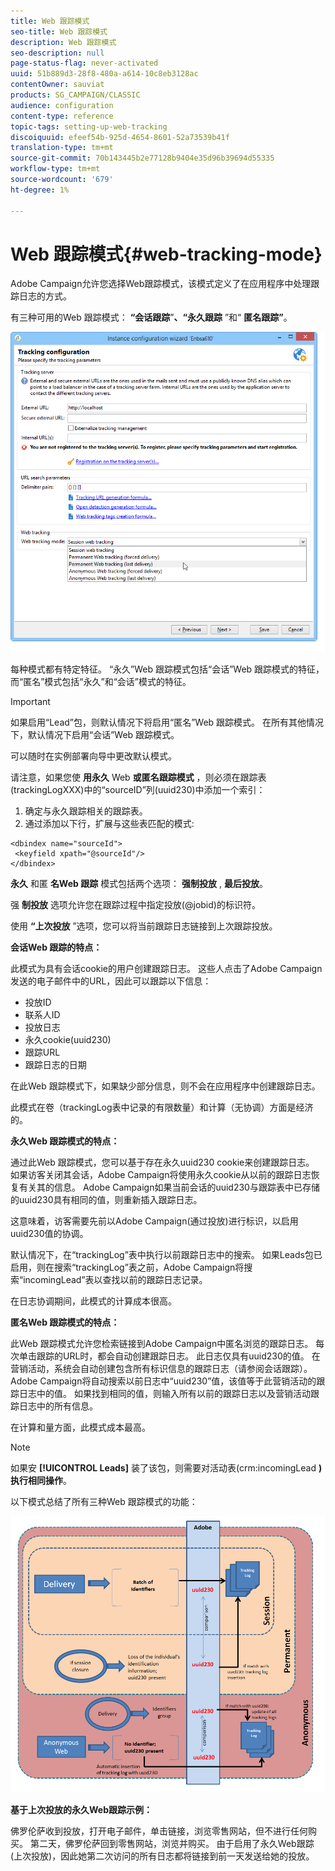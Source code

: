 ```yaml
---
title: Web 跟踪模式
seo-title: Web 跟踪模式
description: Web 跟踪模式
seo-description: null
page-status-flag: never-activated
uuid: 51b889d3-28f8-480a-a614-10c8eb3128ac
contentOwner: sauviat
products: SG_CAMPAIGN/CLASSIC
audience: configuration
content-type: reference
topic-tags: setting-up-web-tracking
discoiquuid: efeef54b-925d-4654-8601-52a73539b41f
translation-type: tm+mt
source-git-commit: 70b143445b2e77128b9404e35d96b39694d55335
workflow-type: tm+mt
source-wordcount: '679'
ht-degree: 1%

---
```



# Web 跟踪模式{#web-tracking-mode}

Adobe Campaign允许您选择Web跟踪模式，该模式定义了在应用程序中处理跟踪日志的方式。

有三种可用的Web 跟踪模式： **“会话跟踪**”**、“永久跟踪** ”和“ **匿名跟踪”**。

![](assets/s_ncs_install_deployment_wiz_tracking_mode.png)

每种模式都有特定特征。 “永久”Web 跟踪模式包括“会话”Web 跟踪模式的特征，而“匿名”模式包括“永久”和“会话”模式的特征。

>[!IMPORTANT]
>
>如果启用“Lead”包，则默认情况下将启用“匿名”Web 跟踪模式。 在所有其他情况下，默认情况下启用“会话”Web 跟踪模式。
>
>可以随时在实例部署向导中更改默认模式。

请注意，如果您使 **用永久** Web **或匿名跟踪模式** ，则必须在跟踪表(trackingLogXXX)中的“sourceID”列(uuid230)中添加一个索引：

1. 确定与永久跟踪相关的跟踪表。
1. 通过添加以下行，扩展与这些表匹配的模式:

```
<dbindex name="sourceId">
 <keyfield xpath="@sourceId"/>
</dbindex>
```

**永久** 和匿 **名Web 跟踪** 模式包括两个选项： **强制投放** , **最后投放**。

强 **制投放** 选项允许您在跟踪过程中指定投放(@jobid)的标识符。

使用 **“上次投放** ”选项，您可以将当前跟踪日志链接到上次跟踪投放。

**会话Web 跟踪的特点：**

此模式为具有会话cookie的用户创建跟踪日志。 这些人点击了Adobe Campaign发送的电子邮件中的URL，因此可以跟踪以下信息：

* 投放ID
* 联系人ID
* 投放日志
* 永久cookie(uuid230)
* 跟踪URL
* 跟踪日志的日期

在此Web 跟踪模式下，如果缺少部分信息，则不会在应用程序中创建跟踪日志。

此模式在卷（trackingLog表中记录的有限数量）和计算（无协调）方面是经济的。

**永久Web 跟踪模式的特点：**

通过此Web 跟踪模式，您可以基于存在永久uuid230 cookie来创建跟踪日志。 如果访客关闭其会话，Adobe Campaign将使用永久cookie从以前的跟踪日志恢复有关其的信息。 Adobe Campaign如果当前会话的uuid230与跟踪表中已存储的uuid230具有相同的值，则重新插入跟踪日志。

这意味着，访客需要先前以Adobe Campaign(通过投放)进行标识，以启用uuid230值的协调。

默认情况下，在“trackingLog”表中执行以前跟踪日志中的搜索。 如果Leads包已启用，则在搜索“trackingLog”表之前，Adobe Campaign将搜索“incomingLead”表以查找以前的跟踪日志记录。

在日志协调期间，此模式的计算成本很高。

**匿名Web 跟踪模式的特点：**

此Web 跟踪模式允许您检索链接到Adobe Campaign中匿名浏览的跟踪日志。 每次单击跟踪的URL时，都会自动创建跟踪日志。 此日志仅具有uuid230的值。 在营销活动，系统会自动创建包含所有标识信息的跟踪日志（请参阅会话跟踪）。 Adobe Campaign将自动搜索以前日志中“uuid230”值，该值等于此营销活动的跟踪日志中的值。 如果找到相同的值，则输入所有以前的跟踪日志以及营销活动跟踪日志中的所有信息。

在计算和量方面，此模式成本最高。

>[!NOTE]
>
>如果安 **[!UICONTROL Leads]** 装了该包，则需要对活动表(crm:incomingLead **)执行相同操作**。

以下模式总结了所有三种Web 跟踪模式的功能：

![](assets/s_ncs_install_deployment_wiz_tracking_schema_mode.png)

**基于上次投放的永久Web跟踪示例：**

佛罗伦萨收到投放，打开电子邮件，单击链接，浏览零售网站，但不进行任何购买。 第二天，佛罗伦萨回到零售网站，浏览并购买。 由于启用了永久Web跟踪(上次投放)，因此她第二次访问的所有日志都将链接到前一天发送给她的投放。
